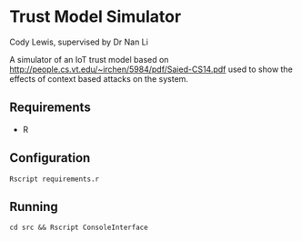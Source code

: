 # Trust Model Simulator
Cody Lewis, supervised by Dr Nan Li

A simulator of an IoT trust model based on http://people.cs.vt.edu/~irchen/5984/pdf/Saied-CS14.pdf
used to show the effects of context based attacks on the system.

## Requirements
  - R

## Configuration
```
Rscript requirements.r
```

## Running
```
cd src && Rscript ConsoleInterface
```
